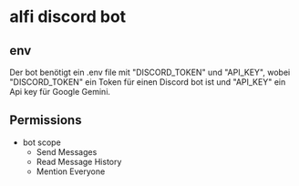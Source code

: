 # alfi discord bot

## env
Der bot benötigt ein .env file mit "DISCORD_TOKEN" und "API_KEY", wobei "DISCORD_TOKEN" ein Token für einen Discord bot ist und "API_KEY" ein Api key für Google Gemini.
## Permissions
- bot scope
  - Send Messages
  - Read Message History
  - Mention Everyone
